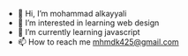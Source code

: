 - 👋 Hi, I’m mohammad alkayyali
- 👀 I’m interested in learning web design
- 🌱 I’m currently learning javascript
- 📫 How to reach me mhmdk425@gmail.com
